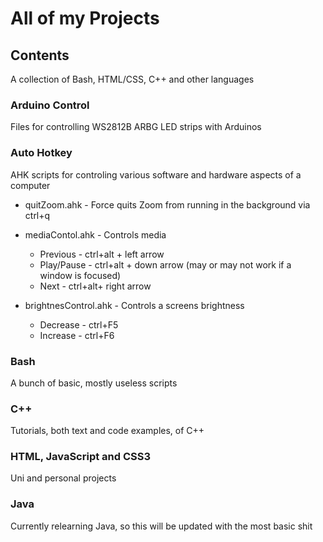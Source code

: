 # All of my Projects

## Contents  
A collection of Bash, HTML/CSS, C++ and other languages

### Arduino Control
Files for controlling WS2812B ARBG LED strips with Arduinos  

### Auto Hotkey
AHK scripts for controling various software and hardware aspects of a computer
- quitZoom.ahk - Force quits Zoom from running in the background via ctrl+q
- mediaContol.ahk - Controls media   
  - Previous - ctrl+alt + left arrow
  - Play/Pause - ctrl+alt + down arrow (may or may not work if a window is focused)
  - Next - ctrl+alt+ right arrow

- brightnesControl.ahk - Controls a screens brightness  
  - Decrease - ctrl+F5
  - Increase - ctrl+F6

### Bash
A bunch of basic, mostly useless scripts

### C++
Tutorials, both text and code examples, of C++

### HTML, JavaScript and CSS3
Uni and personal projects

### Java
Currently relearning Java, so this will be updated with the most basic shit
